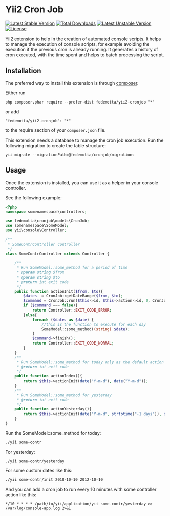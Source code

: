 Yii2 Cron Job
=============

[![Latest Stable Version](https://poser.pugx.org/fedemotta/yii2-cronjob/v/stable)](https://packagist.org/packages/fedemotta/yii2-cronjob) [![Total Downloads](https://poser.pugx.org/fedemotta/yii2-cronjob/downloads)](https://packagist.org/packages/fedemotta/yii2-cronjob) [![Latest Unstable Version](https://poser.pugx.org/fedemotta/yii2-cronjob/v/unstable)](https://packagist.org/packages/fedemotta/yii2-cronjob) [![License](https://poser.pugx.org/fedemotta/yii2-cronjob/license)](https://packagist.org/packages/fedemotta/yii2-cronjob)

Yii2 extension to help in the creation of automated console scripts. It helps to manage the execution of console scripts, for example avoiding the execution if the previous cron is already running. It generates a history of cron executed, with the time spent and helps to batch processing the script.

Installation
------------

The preferred way to install this extension is through [composer](http://getcomposer.org/download/).

Either run

```
php composer.phar require --prefer-dist fedemotta/yii2-cronjob "*"
```

or add

```
"fedemotta/yii2-cronjob": "*"
```

to the require section of your `composer.json` file.

This extension needs a database to manage the cron job execution. Run the following migration to create the table structure:

```
yii migrate --migrationPath=@fedemotta/cronjob/migrations
```

Usage
-----

Once the extension is installed, you can use it as a helper in your console controller.

See the following example:

```php
<?php
namespace somenamespace\controllers;

use fedemotta\cronjob\models\CronJob;
use somenamespace\SomeModel;
use yii\console\Controller;

/**
 * SomeContrController controller
 */
class SomeContrController extends Controller {
 
    /**
     * Run SomeModel::some_method for a period of time
     * @param string $from
     * @param string $to
     * @return int exit code
     */
    public function actionInit($from, $to){
        $dates  = CronJob::getDateRange($from, $to);
        $command = CronJob::run($this->id, $this->action->id, 0, CronJob::countDateRange($dates));
        if ($command === false){
            return Controller::EXIT_CODE_ERROR;
        }else{
            foreach ($dates as $date) {
                //this is the function to execute for each day
                SomeModel::some_method((string) $date);
            }
            $command->finish();
            return Controller::EXIT_CODE_NORMAL;
        }
    }
    /**
     * Run SomeModel::some_method for today only as the default action
     * @return int exit code
     */
    public function actionIndex(){
        return $this->actionInit(date("Y-m-d"), date("Y-m-d"));
    }
    /**
     * Run SomeModel::some_method for yesterday
     * @return int exit code
     */
    public function actionYesterday(){
        return $this->actionInit(date("Y-m-d", strtotime("-1 days")), date("Y-m-d", strtotime("-1 days")));
    }
}
```

Run the SomeModel::some_method for today:
```
./yii some-contr
```
For yesterday:
```
./yii some-contr/yesterday
```
For some custom dates like this:
```
./yii some-contr/init 2010-10-10 2012-10-10
```

And you can add a cron job to run every 10 minutes with some controller action like this:
```
*/10 * * * * /path/to/yii/application/yii some-contr/yesterday >> /var/log/console-app.log 2>&1

```
